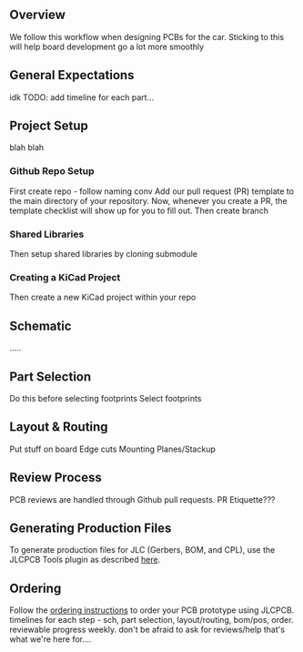 ## Overview
We follow this workflow when designing PCBs for the car. Sticking to this will help board development go a lot more smoothly
## General Expectations
idk
TODO: add timeline for each part...
## Project Setup
blah blah
### Github Repo Setup
First create repo - follow naming conv
Add our pull request (PR) template to the main directory of your repository. Now, whenever you create a PR, the template checklist will show up for you to fill out.
Then create branch
### Shared Libraries
Then setup shared libraries by cloning submodule
### Creating a KiCad Project
Then create a new KiCad project within your repo
## Schematic
.....
## Part Selection
Do this before selecting footprints
Select footprints
## Layout & Routing
Put stuff on board
Edge cuts
Mounting
Planes/Stackup
## Review Process
PCB reviews are handled through Github pull requests. PR Etiquette???
## Generating Production Files
To generate production files for JLC (Gerbers, BOM, and CPL), use the JLCPCB Tools plugin as described [here](../KiCad-Setup/#kicad-jlcpcb-tools).
## Ordering
Follow the [ordering instructions](../Ordering) to order your PCB prototype using JLCPCB.
timelines for each step - sch, part selection, layout/routing, bom/pos, order. reviewable progress weekly. don't be afraid to ask for reviews/help that's what we're here for....
